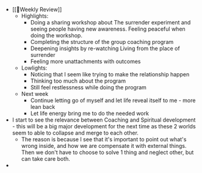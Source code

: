 - [[📝Weekly Review]]
    - Highlights:
        - Doing a sharing workshop about The surrender experiment and seeing people having new awareness. Feeling peaceful when doing the workshop.
        - Completing the structure of the group coaching program
        - Deepening insights by re-watching Living from the place of surrender 
        - Feeling more unattachments with outcomes
    - Lowlights:
        - Noticing that I seem like trying to make the relationship happen
        - Thinking too much about the program 
        - Still feel restlessness while doing the program
    - Next week
        - Continue letting go of myself and let life reveal itself to me - more lean back
        - Let life energy bring me to do the needed work
- I start to see the relevance between Coaching and Spiritual development - this will be a big major development for the next time as these 2 worlds seem to able to collapse and merge to each other.
    - The reason is because I see that it's important to point out what's wrong inside, and how we are compensate it with external things. Then we don't have to choose to solve 1 thing and neglect other, but can take care both.
- 
